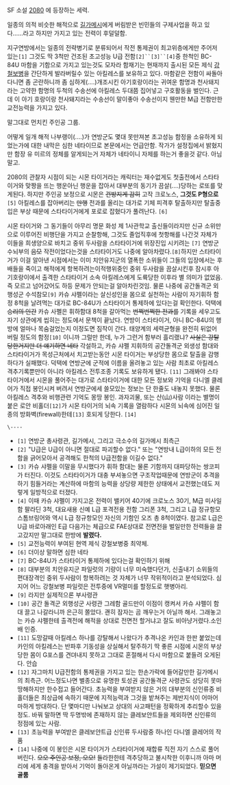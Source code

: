 SF 소설 [2080](2080.md) 에 등장하는 세력.

일종의 의적 비슷한 해적으로 [길가메시](%EA%B8%B8%EA%B0%80%EB%A9%94%EC%8B%9C.md)에게 버림받은 빈민들의
구제사업을 하고 있다......라고 하지만 가지고 있는 전력이 후덜덜함.

지구연방에서는 일종의 전략병기로 분류되어서 작전 통제권이 최고위층에게만 주어저 있는`[1]` 그것도 딱 3척만 건조된 초고성능 U급
전함`[2]``[3]``[4]`중 한척인 BC-84U 마함을 기함으로 가지고 있는것도 모자라 함재기는 현재까지 출시된 모든 제식
[강철보병](%EA%B0%95%EC%B2%A0%EB%B3%B4%EB%B3%91.md)을 간단하게 발라버릴수 있는 아킬레스를 보유하고
있다. 마함같은 전함이 싸돌아다니면 좀 곤란하니까 좀 심하게(....)개조시킨 아기호랑이라는 귀여운 함명과 천사돼지라는 고약한 함명의 두척의
수송선에 아킬레스 두대쯤 집어넣고 구호활동을 벌인다. 근데 이 아기 호랑이랑 천사돼지라는 수송선이 말이좋아 수송선이지 웬만한 M급 전함만한
교전능력을 가지고 있다.

말그대로 먼치킨 주인공 그룹.

어떻게 일개 해적 나부랭이(....)가 연방군도 몇대 못만져본 초고성능 함정을 소유하게 되었는가에 대한 내막은 심한 네타이므로 본문에서는
언급안함. 작가가 설정집에서 밝혔지만 함장 유 미르의 정체를 알게되는거 자체가 네타이니 자제를 하는거 좋을것 같다. 아님말고.

2080의 관찰자 시점이 되는 시몬 타이거라는 캐릭터는 재수없게도 첫출전에서 스타타이거와 맞짱을 뜨는 행운아닌 행운을 잡아서 대부분의 동기가
끔살(....)당하는 로또를 맞게된다. 하지만 주인공 보정으로 시몬은 <del>건방지게 감히</del> 고작 크로노스, **그것도
P형으로**`[5]` 아킬레스를 잡아버리는 <del>만행</del> 전과를 올리는 대가로 기체 피격후 탈출하지만 탈출중 입은 부상 때문에
스타타이거에게 포로로 잡혔다가 풀려난다. `[6]`

시몬 타이거와 그 동기들이 아무리 명문 화성 제 1사관학교 출신들이라지만 신규 소위만으로 이루어진 비행단을 가지고 순찰항해, 그것도
졸업직후에 첫항해를 나간것 자체가 이들을 희생양으로 바치고 중위 두사람을 스타타이거에 위장진입 시키려는 `[7]` 연방군 수뇌부의
<del>음모</del> 작전이었다는것을 스타타이거도 나중에 알아차렸다.`[8]`하지만 스타타이거가 이걸 알아낸 시점에서는 이미 치안유지군의
열폭한 소위들이 그들의 입장에서는 후배들을 죽이고 해적에게 항복하려는이적행위중인 중위 두사람을 끔살시킨후 잠시후 아기호랑이에서 출격한
스타타이거 소속 아킬레스에게 도륙당한 이후라 별 의미가 없었음. 즉 모르고 넘어갔어도 하등 문제가 안되는걸 알아차린것임. 물론 나중에
공간돌격군 외행성군 수석참모`[9]` 카슈 샤펠이라는 살신성인을 몸으로 실천하는 사람이 자기휘하 함정 8척을 날려먹는 대가로 BC-84U가
스타타이거 통제하에 있다는걸 확인한다. 덕택에 <del>승리의 인간</del> 카슈 사폘은 휘하함대 8척을 갈아먹는 <del>번쩍번쩍한
전과를</del> 기록을 세우고도 자기 상관에게 씹히는 정도에서 문책이 끝났다. 연방이 스타타이거, 아니 BC-84U의 행방에 얼마나
목숨걸었는지 이정도면 짐작이 간다. 태양계의 세력균형을 완전히 뒤없어 버릴 정도의 함정`[10]` 이니까 그럴만 한데, 누가 그런거 함부러
흘리랬냐? <del>사실은 강탈당한거지만 더 얘기하면 네타</del> 각설하고, 카슈 샤펠 지휘하의 공간돌격군 외생성 함대와 스타타이거가
목성근처에서 치고받는동안 시몬 타이거는 부상당한 몸으로 탈출을 감행하다가 실패했다. 덕택에 연방군에 군적에 이름을 올려놓고 있는 사람 최초로
아킬레스 격추기록뿐만이 아니라 아킬레스 전투조종 기록도 보유하게 됐다. `[11]` 그래봐야 스타타이거에서 시몬을 풀어주는 대가로
스타타이거에 대한 모든 정보와 기억을 다니엘 클레어가 직접 봉인시켜 버려서 연방군에세 쓸모있는 정보는 단 한줄도 내놓지 못했다. 물론
아킬레스 격추와 비행관련 기억도 몽땅 봉인. 과자괴물, 또는 산(山)사람 이라는 별명이 붙은 로안 비홀더`[12]`가 시몬 타이거의 뇌속
기록을 열람하다 시몬의 뇌속에 심어진 일종의 방화벽(firewall)한테`[13]` 호되게 당한다. `[14]`

`\----`

  * `[1]` 연방군 총사령관, 길가메시, 그리고 극소수의 길가메시 최측근
  * `[2]` "U급은 U급이 아니면 절대로 파괴할수 없다." 또는 "연방내 L급이하의 모든 전함을 긁어모아서 공격해도 한척의 U급전함을 이길수 없다."
  * `[3]` 카슈 샤펠을 이말을 무시했다가 휘하 함대는 물론 기함까지 대파당하는 쌍코피가 터진다. 이것도 스타타이거가 대충 부셔놓으면 구조작업때문에 연방군이 추격을 하기 힘들거라는 계산하에 마함의 능력을 상당량 제한한 상태에서 교전했는데도 저렇게 일방적으로 터졌다.
  * `[4]` 이때 카슈 샤펠이 가지고온 전력이 밸키어 40기에 크로노스 30기, M급 미사일함 팔라딘 3척, 대요새용 신예 L급 포격전용 전함 그리폰 3척, 그리고 L급 정규항모 스톰브링어와 역시 L급 정규항모인 자신의 기함인 오즈 총 8척이였다. 참고로 L급은 U급 바로아래인 E급 다음가는 체급으로 FAE상대로 전면전을 벌일만한 전력들을 끌고갔지만 말그대로 한방에 **발렸다.**
  * `[5]` 교전능력이 부여된 현역 제식 강철보병중 최약체.
  * `[6]` 더이상 말하면 심한 네타
  * `[7]` BC-84U가 스타타이거 통제하에 있다는걸 확인하기 위해
  * `[8]` 대부분의 치안유지군 파일럿의 기량이 너무 미숙했다던가, 신출내기 소위들의 편대장격인 중위 두사람이 항복하려는 것 자체가 너무 작위적이라고 분석되었다. 심지어 어느 강철보병 파일럿은 전투중에 VR멀미를 할정도로 햇병아리.
  * `[9]` 라지만 실제적으론 부사령관
  * `[10]` 공간 돌격군 외행성군 사령관 그레함 골드만이 이점이 캥켜서 카슈 샤펠이 함대 끌고 나갈라니까 은근히 쫄았다. 괜히 잠자는 곰 깨우는거 아닐까 해서. 그래놓고는 카슈 샤펠한테 출격전에 해적을 상대로 전면전 할거냐고 잘도 비아냥거렸다.소인배 인증.
  * `[11]` 도망갈때 아킬레스 하나를 강탈해서 나왔다가 추격나온 카인과 한판 붙었는데 카인의 아킬레스는 반파후 기동성을 상실해서 탈주하기 딱 좋른 시점에 시몬의 부상당한 몸이 G포스를 견뎌내지 못하고 그대로 혼절해서 다시 마함으로 붙들려 오게된다. 안습
  * `[12]` 자그마치 U급전함의 통제권을 가지고 있는 한손가락에 들어갈만한 길가메시의 최측근. 어느정도나면 별종으로 유명한 토성권 공간돌격군 사령관도 상당히 못마땅해하지만 한수접고 들어간다. 초능력을 부여받지 않은 거의 대부분의 신인류중 비홀더들은 최상급에 속하기 때문에 지적능력과 그것을 밭쳐주는 제반지식이 어마어마하게 방대하다. 단 몇마디만 나눠보고 상대의 사고패턴을 정확하게 추리할수 있을정도. 바꿔 말하면 딱 두명밖에 존재하지 않는 클레보얀트들을 제외하면 신인류의 정점에 있는 사람.
  * `[13]` 초능력을 부여받은 클레보얀트급 신인류 두사람중 하나인 다니엘 클레어의 작품
  * `[14]` 나중에 이 봉인은 시몬 타이거가 스타타이거에 재합류 직전 자기 스스로 풀어버린다. <del>오오 주인공 보정, 오오!</del> 듈라한한테 격추당하고 불시착한 이후니까 아마 머리에 세게 충격을 받아서 기억이 돌아온게 아닐까라는 가설이 제기되었다. **믿으면 골룸**

